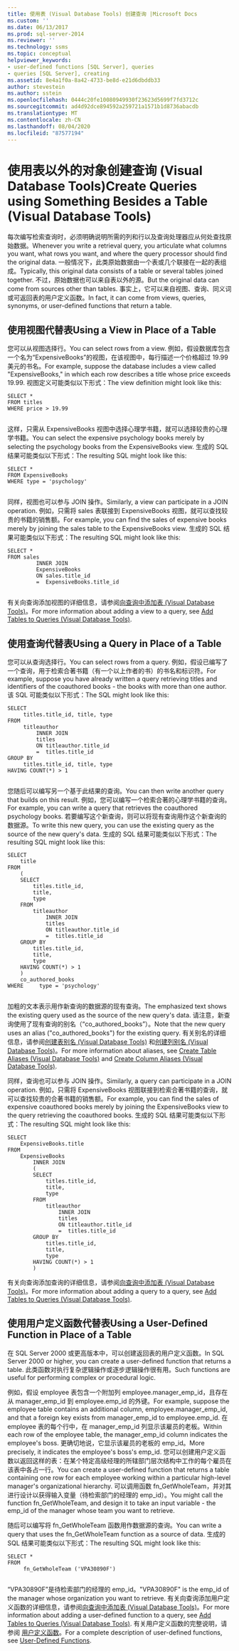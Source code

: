 ```yaml
---
title: 使用表 (Visual Database Tools) 创建查询 |Microsoft Docs
ms.custom: ''
ms.date: 06/13/2017
ms.prod: sql-server-2014
ms.reviewer: ''
ms.technology: ssms
ms.topic: conceptual
helpviewer_keywords:
- user-defined functions [SQL Server], queries
- queries [SQL Server], creating
ms.assetid: 8e4a1f0a-8a42-4733-be8d-e21d6dbddb33
author: stevestein
ms.author: sstein
ms.openlocfilehash: 0444c20fe10080949930f23623d5699f7fd3712c
ms.sourcegitcommit: ad4d92dce894592a259721a1571b1d8736abacdb
ms.translationtype: MT
ms.contentlocale: zh-CN
ms.lasthandoff: 08/04/2020
ms.locfileid: "87577194"
---
```

# <a name="create-queries-using-something-besides-a-table-visual-database-tools"></a><span data-ttu-id="1933d-102">使用表以外的对象创建查询 (Visual Database Tools)</span><span class="sxs-lookup"><span data-stu-id="1933d-102">Create Queries using Something Besides a Table (Visual Database Tools)</span></span>
  <span data-ttu-id="1933d-103">每次编写检索查询时，必须明确说明所需的列和行以及查询处理器应从何处查找原始数据。</span><span class="sxs-lookup"><span data-stu-id="1933d-103">Whenever you write a retrieval query, you articulate what columns you want, what rows you want, and where the query processor should find the original data.</span></span> <span data-ttu-id="1933d-104">一般情况下，此类原始数据由一个表或几个联接在一起的表组成。</span><span class="sxs-lookup"><span data-stu-id="1933d-104">Typically, this original data consists of a table or several tables joined together.</span></span> <span data-ttu-id="1933d-105">不过，原始数据也可以来自表以外的源。</span><span class="sxs-lookup"><span data-stu-id="1933d-105">But the original data can come from sources other than tables.</span></span> <span data-ttu-id="1933d-106">事实上，它可以来自视图、查询、同义词或可返回表的用户定义函数。</span><span class="sxs-lookup"><span data-stu-id="1933d-106">In fact, it can come from views, queries, synonyms, or user-defined functions that return a table.</span></span>  
  
## <a name="using-a-view-in-place-of-a-table"></a><span data-ttu-id="1933d-107">使用视图代替表</span><span class="sxs-lookup"><span data-stu-id="1933d-107">Using a View in Place of a Table</span></span>  
 <span data-ttu-id="1933d-108">您可以从视图选择行。</span><span class="sxs-lookup"><span data-stu-id="1933d-108">You can select rows from a view.</span></span> <span data-ttu-id="1933d-109">例如，假设数据库包含一个名为“ExpensiveBooks”的视图，在该视图中，每行描述一个价格超过 19.99 美元的书名。</span><span class="sxs-lookup"><span data-stu-id="1933d-109">For example, suppose the database includes a view called "ExpensiveBooks," in which each row describes a title whose price exceeds 19.99.</span></span> <span data-ttu-id="1933d-110">视图定义可能类似以下形式：</span><span class="sxs-lookup"><span data-stu-id="1933d-110">The view definition might look like this:</span></span>  
  
```  
SELECT *  
FROM titles  
WHERE price > 19.99  
  
```  
  
 <span data-ttu-id="1933d-111">这样，只需从 ExpensiveBooks 视图中选择心理学书籍，就可以选择较贵的心理学书籍。</span><span class="sxs-lookup"><span data-stu-id="1933d-111">You can select the expensive psychology books merely by selecting the psychology books from the ExpensiveBooks view.</span></span> <span data-ttu-id="1933d-112">生成的 SQL 结果可能类似以下形式：</span><span class="sxs-lookup"><span data-stu-id="1933d-112">The resulting SQL might look like this:</span></span>  
  
```  
SELECT *  
FROM ExpensiveBooks  
WHERE type = 'psychology'  
  
```  
  
 <span data-ttu-id="1933d-113">同样，视图也可以参与 JOIN 操作。</span><span class="sxs-lookup"><span data-stu-id="1933d-113">Similarly, a view can participate in a JOIN operation.</span></span> <span data-ttu-id="1933d-114">例如，只需将 sales 表联接到 ExpensiveBooks 视图，就可以查找较贵的书籍的销售额。</span><span class="sxs-lookup"><span data-stu-id="1933d-114">For example, you can find the sales of expensive books merely by joining the sales table to the ExpensiveBooks view.</span></span> <span data-ttu-id="1933d-115">生成的 SQL 结果可能类似以下形式：</span><span class="sxs-lookup"><span data-stu-id="1933d-115">The resulting SQL might look like this:</span></span>  
  
```  
SELECT *  
FROM sales   
         INNER JOIN   
         ExpensiveBooks   
         ON sales.title_id   
         =  ExpensiveBooks.title_id  
  
```  
  
 <span data-ttu-id="1933d-116">有关向查询添加视图的详细信息，请参阅[向查询中添加表 (Visual Database Tools)](visual-database-tools.md)。</span><span class="sxs-lookup"><span data-stu-id="1933d-116">For more information about adding a view to a query, see [Add Tables to Queries &#40;Visual Database Tools&#41;](visual-database-tools.md).</span></span>  
  
## <a name="using-a-query-in-place-of-a-table"></a><span data-ttu-id="1933d-117">使用查询代替表</span><span class="sxs-lookup"><span data-stu-id="1933d-117">Using a Query in Place of a Table</span></span>  
 <span data-ttu-id="1933d-118">您可以从查询选择行。</span><span class="sxs-lookup"><span data-stu-id="1933d-118">You can select rows from a query.</span></span> <span data-ttu-id="1933d-119">例如，假设已编写了一个查询，用于检索合著书籍（有一个以上作者的书）的书名和标识符。</span><span class="sxs-lookup"><span data-stu-id="1933d-119">For example, suppose you have already written a query retrieving titles and identifiers of the coauthored books - the books with more than one author.</span></span> <span data-ttu-id="1933d-120">该 SQL 可能类似以下形式：</span><span class="sxs-lookup"><span data-stu-id="1933d-120">The SQL might look like this:</span></span>  
  
```  
SELECT   
     titles.title_id, title, type  
FROM   
     titleauthor   
         INNER JOIN  
         titles   
         ON titleauthor.title_id   
         =  titles.title_id   
GROUP BY   
     titles.title_id, title, type  
HAVING COUNT(*) > 1  
  
```  
  
 <span data-ttu-id="1933d-121">您随后可以编写另一个基于此结果的查询。</span><span class="sxs-lookup"><span data-stu-id="1933d-121">You can then write another query that builds on this result.</span></span> <span data-ttu-id="1933d-122">例如，您可以编写一个检索合著的心理学书籍的查询。</span><span class="sxs-lookup"><span data-stu-id="1933d-122">For example, you can write a query that retrieves the coauthored psychology books.</span></span> <span data-ttu-id="1933d-123">若要编写这个新查询，则可以将现有查询用作这个新查询的数据源。</span><span class="sxs-lookup"><span data-stu-id="1933d-123">To write this new query, you can use the existing query as the source of the new query's data.</span></span> <span data-ttu-id="1933d-124">生成的 SQL 结果可能类似以下形式：</span><span class="sxs-lookup"><span data-stu-id="1933d-124">The resulting SQL might look like this:</span></span>  
  
```  
SELECT   
    title  
FROM   
    (  
    SELECT   
        titles.title_id,   
        title,   
        type  
    FROM   
        titleauthor   
            INNER JOIN  
            titles   
            ON titleauthor.title_id   
            =  titles.title_id   
    GROUP BY   
        titles.title_id,   
        title,   
        type  
    HAVING COUNT(*) > 1  
    )   
    co_authored_books  
WHERE     type = 'psychology'  
  
```  
  
 <span data-ttu-id="1933d-125">加粗的文本表示用作新查询的数据源的现有查询。</span><span class="sxs-lookup"><span data-stu-id="1933d-125">The emphasized text shows the existing query used as the source of the new query's data.</span></span> <span data-ttu-id="1933d-126">请注意，新查询使用了现有查询的别名（“co_authored_books”）。</span><span class="sxs-lookup"><span data-stu-id="1933d-126">Note that the new query uses an alias ("co_authored_books") for the existing query.</span></span> <span data-ttu-id="1933d-127">有关别名的详细信息，请参阅[创建表别名 (Visual Database Tools)](create-table-aliases-visual-database-tools.md) 和[创建列别名 (Visual Database Tools)](create-column-aliases-visual-database-tools.md)。</span><span class="sxs-lookup"><span data-stu-id="1933d-127">For more information about aliases, see [Create Table Aliases &#40;Visual Database Tools&#41;](create-table-aliases-visual-database-tools.md) and [Create Column Aliases &#40;Visual Database Tools&#41;](create-column-aliases-visual-database-tools.md).</span></span>  
  
 <span data-ttu-id="1933d-128">同样，查询也可以参与 JOIN 操作。</span><span class="sxs-lookup"><span data-stu-id="1933d-128">Similarly, a query can participate in a JOIN operation.</span></span> <span data-ttu-id="1933d-129">例如，只需将 ExpensiveBooks 视图联接到检索合著书籍的查询，就可以查找较贵的合著书籍的销售额。</span><span class="sxs-lookup"><span data-stu-id="1933d-129">For example, you can find the sales of expensive coauthored books merely by joining the ExpensiveBooks view to the query retrieving the coauthored books.</span></span> <span data-ttu-id="1933d-130">生成的 SQL 结果可能类似以下形式：</span><span class="sxs-lookup"><span data-stu-id="1933d-130">The resulting SQL might look like this:</span></span>  
  
```  
SELECT   
    ExpensiveBooks.title  
FROM   
    ExpensiveBooks   
        INNER JOIN  
        (  
        SELECT   
            titles.title_id,   
            title,   
            type  
        FROM   
            titleauthor   
                INNER JOIN  
                titles   
                ON titleauthor.title_id   
                =  titles.title_id   
        GROUP BY   
            titles.title_id,   
            title,   
            type  
        HAVING COUNT(*) > 1  
        )  
```  
  
 <span data-ttu-id="1933d-131">有关向查询添加查询的详细信息，请参阅[向查询中添加表 (Visual Database Tools)](visual-database-tools.md)。</span><span class="sxs-lookup"><span data-stu-id="1933d-131">For more information about adding a query to a query, see [Add Tables to Queries &#40;Visual Database Tools&#41;](visual-database-tools.md).</span></span>  
  
## <a name="using-a-user-defined-function-in-place-of-a-table"></a><span data-ttu-id="1933d-132">使用用户定义函数代替表</span><span class="sxs-lookup"><span data-stu-id="1933d-132">Using a User-Defined Function in Place of a Table</span></span>  
 <span data-ttu-id="1933d-133">在 SQL Server 2000 或更高版本中，可以创建返回表的用户定义函数。</span><span class="sxs-lookup"><span data-stu-id="1933d-133">In SQL Server 2000 or higher, you can create a user-defined function that returns a table.</span></span> <span data-ttu-id="1933d-134">此类函数对执行复杂逻辑操作或逐步逻辑操作很有用。</span><span class="sxs-lookup"><span data-stu-id="1933d-134">Such functions are useful for performing complex or procedural logic.</span></span>  
  
 <span data-ttu-id="1933d-135">例如，假设 employee 表包含一个附加列 employee.manager_emp_id，且存在从 manager_emp_id 到 employee.emp_id 的外键。</span><span class="sxs-lookup"><span data-stu-id="1933d-135">For example, suppose the employee table contains an additional column, employee.manager_emp_id, and that a foreign key exists from manager_emp_id to employee.emp_id.</span></span> <span data-ttu-id="1933d-136">在 employee 表的每个行中，在 manager_emp_id 列显示该雇员的老板。</span><span class="sxs-lookup"><span data-stu-id="1933d-136">Within each row of the employee table, the manager_emp_id column indicates the employee's boss.</span></span> <span data-ttu-id="1933d-137">更确切地说，它显示该雇员的老板的 emp_id。</span><span class="sxs-lookup"><span data-stu-id="1933d-137">More precisely, it indicates the employee's boss's emp_id.</span></span> <span data-ttu-id="1933d-138">您可以创建用户定义函数以返回这样的表：在某个特定高级经理的所辖部门层次结构中工作的每个雇员在该表中各占一行。</span><span class="sxs-lookup"><span data-stu-id="1933d-138">You can create a user-defined function that returns a table containing one row for each employee working within a particular high-level manager's organizational hierarchy.</span></span> <span data-ttu-id="1933d-139">可以调用函数 fn_GetWholeTeam，并对其进行设计以获得输入变量（待检索部门的经理的 emp_id）。</span><span class="sxs-lookup"><span data-stu-id="1933d-139">You might call the function fn_GetWholeTeam, and design it to take an input variable - the emp_id of the manager whose team you want to retrieve.</span></span>  
  
 <span data-ttu-id="1933d-140">随后可以编写将 fn_GetWholeTeam 函数用作数据源的查询。</span><span class="sxs-lookup"><span data-stu-id="1933d-140">You can write a query that uses the fn_GetWholeTeam function as a source of data.</span></span> <span data-ttu-id="1933d-141">生成的 SQL 结果可能类似以下形式：</span><span class="sxs-lookup"><span data-stu-id="1933d-141">The resulting SQL might look like this:</span></span>  
  
```  
SELECT *   
FROM   
     fn_GetWholeTeam ('VPA30890F')  
  
```  
  
 <span data-ttu-id="1933d-142">“VPA30890F”是待检索部门的经理的 emp_id。</span><span class="sxs-lookup"><span data-stu-id="1933d-142">"VPA30890F" is the emp_id of the manager whose organization you want to retrieve.</span></span> <span data-ttu-id="1933d-143">有关向查询添加用户定义函数的详细信息，请参阅[向查询中添加表 (Visual Database Tools)](visual-database-tools.md)。</span><span class="sxs-lookup"><span data-stu-id="1933d-143">For more information about adding a user-defined function to a query, see [Add Tables to Queries &#40;Visual Database Tools&#41;](visual-database-tools.md).</span></span> <span data-ttu-id="1933d-144">有关用户定义函数的完整说明，请参阅 [用户定义函数](../../relational-databases/user-defined-functions/user-defined-functions.md)。</span><span class="sxs-lookup"><span data-stu-id="1933d-144">For a complete description of user-defined functions, see [User-Defined Functions](../../relational-databases/user-defined-functions/user-defined-functions.md).</span></span>  
  
  
